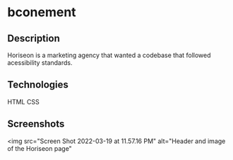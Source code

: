 # bconement

## Description 
Horiseon is a marketing agency that wanted a codebase that followed acessibility standards. 

## Technologies 
HTML
CSS

## Screenshots
<img src="Screen Shot 2022-03-19 at 11.57.16 PM" alt="Header and image of the Horiseon page"
